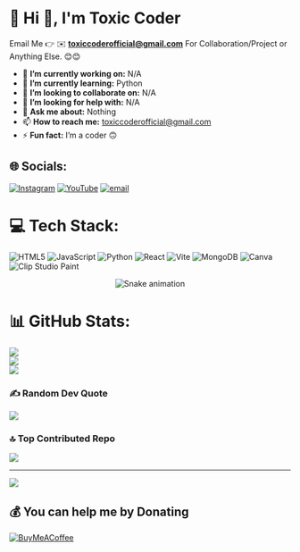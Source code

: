 # 💫 Hi 👋, I'm Toxic Coder


Email Me 👉 ✉️ **toxiccoderofficial@gmail.com** For Collaboration/Project or Anything Else. 😊😊

- 🔭 **I’m currently working on:** N/A
- 🌱 **I’m currently learning:** Python
- 👯 **I’m looking to collaborate on:** N/A
- 🤔 **I’m looking for help with:** N/A
- 💬 **Ask me about:** Nothing
- 📫 **How to reach me:** toxiccoderofficial@gmail.com
- ⚡ **Fun fact:** I’m a coder 🙃



## 🌐 Socials:
[![Instagram](https://img.shields.io/badge/Instagram-%23E4405F.svg?logo=Instagram&logoColor=white)](https://instagram.com/toxiccoderofficial) [![YouTube](https://img.shields.io/badge/YouTube-%23FF0000.svg?logo=YouTube&logoColor=white)](https://youtube.com/@toxiccoderofficial) [![email](https://img.shields.io/badge/Email-D14836?logo=gmail&logoColor=white)](mailto:toxiccoderofficial@gmail.com) 


# 💻 Tech Stack:
![HTML5](https://img.shields.io/badge/html5-%23E34F26.svg?style=for-the-badge&logo=html5&logoColor=white) ![JavaScript](https://img.shields.io/badge/javascript-%23323330.svg?style=for-the-badge&logo=javascript&logoColor=%23F7DF1E) ![Python](https://img.shields.io/badge/python-3670A0?style=for-the-badge&logo=python&logoColor=ffdd54) ![React](https://img.shields.io/badge/react-%2320232a.svg?style=for-the-badge&logo=react&logoColor=%2361DAFB) ![Vite](https://img.shields.io/badge/vite-%23646CFF.svg?style=for-the-badge&logo=vite&logoColor=white) ![MongoDB](https://img.shields.io/badge/MongoDB-%234ea94b.svg?style=for-the-badge&logo=mongodb&logoColor=white) ![Canva](https://img.shields.io/badge/Canva-%2300C4CC.svg?style=for-the-badge&logo=Canva&logoColor=white) ![Clip Studio Paint](https://img.shields.io/badge/ClipStudioPaint-%23CFD3D3.svg?style=for-the-badge&logo=ClipStudioPaint&logoColor=white)



<!-- Snake Game Repo View -->

<div align="center">
  <img src="https://profile-readme-generator.com/assets/snake.svg" alt="Snake animation" />
</div>


# 📊 GitHub Stats:
![](https://github-readme-stats.vercel.app/api?username=toxiccoderofficial&theme=dark&hide_border=false&include_all_commits=true&count_private=false)<br/>
![](https://nirzak-streak-stats.vercel.app/?user=toxiccoderofficial&theme=dark&hide_border=false)<br/>
![](https://github-readme-stats.vercel.app/api/top-langs/?username=toxiccoderofficial&theme=dark&hide_border=false&include_all_commits=true&count_private=false&layout=compact)

### ✍️ Random Dev Quote
![](https://quotes-github-readme.vercel.app/api?type=horizontal&theme=radical)

### 🔝 Top Contributed Repo
![](https://github-contributor-stats.vercel.app/api?username=toxiccoderofficial&limit=5&theme=dark&combine_all_yearly_contributions=true)

---
[![](https://visitcount.itsvg.in/api?id=toxiccoderofficial&icon=0&color=0)](https://visitcount.itsvg.in)

  ## 💰 You can help me by Donating
  [![BuyMeACoffee](https://img.shields.io/badge/Buy%20Me%20a%20Coffee-ffdd00?style=for-the-badge&logo=buy-me-a-coffee&logoColor=black)](https://buymeacoffee.com/toxiccoder) 

  
<!-- Proudly created with GPRM ( https://gprm.itsvg.in ) -->
